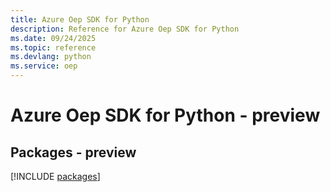 ```yaml
---
title: Azure Oep SDK for Python
description: Reference for Azure Oep SDK for Python
ms.date: 09/24/2025
ms.topic: reference
ms.devlang: python
ms.service: oep
---
```

# Azure Oep SDK for Python - preview
## Packages - preview
[!INCLUDE [packages](oep-index.md)]